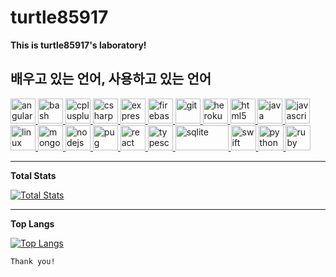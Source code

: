 # turtle85917

**This is turtle85917's laboratory!**

배우고 있는 언어, 사용하고 있는 언어
------------------------------------------------------------------------------------------------------------------------------------------------------------
<p align="left"> <a href="https://angular.io" target="_blank"> <img src="https://devicons.github.io/devicon/devicon.git/icons/angularjs/angularjs-original.svg" alt="angularjs" width="40" height="40"/> </a> <a href="https://www.gnu.org/software/bash/" target="_blank"> <img src="https://www.vectorlogo.zone/logos/gnu_bash/gnu_bash-icon.svg" alt="bash" width="40" height="40"/> </a> <a href="https://www.w3schools.com/cpp/" target="_blank"> <img src="https://devicons.github.io/devicon/devicon.git/icons/cplusplus/cplusplus-original.svg" alt="cplusplus" width="40" height="40"/> </a> <a href="https://www.w3schools.com/cs/" target="_blank"> <img src="https://devicons.github.io/devicon/devicon.git/icons/csharp/csharp-original.svg" alt="csharp" width="40" height="40"/> </a> <a href="https://expressjs.com" target="_blank"> <img src="https://devicons.github.io/devicon/devicon.git/icons/express/express-original-wordmark.svg" alt="express" width="40" height="40"/> </a> <a href="https://firebase.google.com/" target="_blank"> <img src="https://www.vectorlogo.zone/logos/firebase/firebase-icon.svg" alt="firebase" width="40" height="40"/> </a> <a href="https://git-scm.com/" target="_blank"> <img src="https://www.vectorlogo.zone/logos/git-scm/git-scm-icon.svg" alt="git" width="40" height="40"/> </a> <a href="https://heroku.com" target="_blank"> <img src="https://www.vectorlogo.zone/logos/heroku/heroku-icon.svg" alt="heroku" width="40" height="40"/> </a> <a href="https://www.w3.org/html/" target="_blank"> <img src="https://devicons.github.io/devicon/devicon.git/icons/html5/html5-original-wordmark.svg" alt="html5" width="40" height="40"/> </a> <a href="https://www.java.com" target="_blank"> <img src="https://devicons.github.io/devicon/devicon.git/icons/java/java-original-wordmark.svg" alt="java" width="40" height="40"/> </a> <a href="https://developer.mozilla.org/en-US/docs/Web/JavaScript" target="_blank"> <img src="https://devicons.github.io/devicon/devicon.git/icons/javascript/javascript-original.svg" alt="javascript" width="40" height="40"/> </a> <a href="https://www.linux.org/" target="_blank"> <img src="https://devicons.github.io/devicon/devicon.git/icons/linux/linux-original.svg" alt="linux" width="40" height="40"/> </a> <a href="https://www.mongodb.com/" target="_blank"> <img src="https://devicons.github.io/devicon/devicon.git/icons/mongodb/mongodb-original-wordmark.svg" alt="mongodb" width="40" height="40"/> </a> <a href="https://nodejs.org" target="_blank"> <img src="https://devicons.github.io/devicon/devicon.git/icons/nodejs/nodejs-original-wordmark.svg" alt="nodejs" width="40" height="40"/> </a> <a href="https://pugjs.org" target="_blank"> <img src="https://cdn.worldvectorlogo.com/logos/pug.svg" alt="pug" width="40" height="40"/> </a> <a href="https://reactjs.org/" target="_blank"> <img src="https://devicons.github.io/devicon/devicon.git/icons/react/react-original-wordmark.svg" alt="react" width="40" height="40"/> </a> <a href="https://www.typescriptlang.org/" target="_blank"> <img src="https://devicons.github.io/devicon/devicon.git/icons/typescript/typescript-original.svg" alt="typescript" width="40" height="40"/> </a> <a href="https://www.sqlite.org/index.html" target="_blank"> <img src="https://upload.wikimedia.org/wikipedia/commons/3/38/SQLite370.svg" alt="sqlite" width="85" height="40"> </a> <a href="https://developer.apple.com/kr/swift/"  alt="swift" target="_blank"> <img src="https://developer.apple.com/swift/images/swift-og.png" alt="swift" width="40" height="40"> </a> <a href="https://docs.python.org/ko/3/tutorial/index.html" target="_blank"> <img src="https://lh3.googleusercontent.com/proxy/ZQgPdKuSmnJ4X5XbKoNn1OG2j-Uot0oXe_oXiSdV21NXjHUlABqzgzq-sfOtcV9zhELZn0BZYODb5NRnMRMwVlVhmaoQj6Fx7iJIWcSLJ3KtNIZdVZCTYbxhqrV_AQaj4b_1Z9mRQDJbBkfc2-yFIKoXH436cxfr8a3-No0OWe8w4nmt4mZwfXFNedtj37ofRaLaRHFPfCyK_PkSFPcvlVMo323-S-WSu4U" alt="python" width="40" height="40"> </a> <a heft="https://www.ruby-lang.org/ko/about/" target="_blank"> <img src="https://upload.wikimedia.org/wikipedia/commons/thumb/7/73/Ruby_logo.svg/1200px-Ruby_logo.svg.png" alt="ruby" width="40" height="40"> </a> </p>

----------------------------------------------------

**Total Stats**

[![Total Stats](https://github-readme-stats.vercel.app/api?username=turtle85917&show_icons=true&custom_title=Turtle85917&bg_color=F4CD68)](https://github.com/turtle85917)

--------------------------------------------------------------------------------------------------------------------------

**Top Langs**

[![Top Langs](https://github-readme-stats.vercel.app/api/top-langs?username=turtle85917&layout=compact)](https://github.com/turtle85917)

```
Thank you!
```
